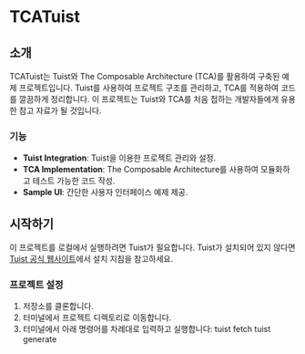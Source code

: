 # TCATuist

## 소개
TCATuist는 Tuist와 The Composable Architecture (TCA)를 활용하여 구축된 예제 프로젝트입니다. Tuist를 사용하여 프로젝트 구조를 관리하고, TCA를 적용하여 코드를 깔끔하게 정리합니다. 이 프로젝트는 Tuist와 TCA를 처음 접하는 개발자들에게 유용한 참고 자료가 될 것입니다.

### 기능
- **Tuist Integration**: Tuist을 이용한 프로젝트 관리와 설정.
- **TCA Implementation**: The Composable Architecture를 사용하여 모듈화하고 테스트 가능한 코드 작성.
- **Sample UI**: 간단한 사용자 인터페이스 예제 제공.

## 시작하기
이 프로젝트를 로컬에서 실행하려면 Tuist가 필요합니다. Tuist가 설치되어 있지 않다면 [Tuist 공식 웹사이트](https://tuist.io/)에서 설치 지침을 참고하세요.

### 프로젝트 설정
1. 저장소를 클론합니다.
2. 터미널에서 프로젝트 디렉토리로 이동합니다.
3. 터미널에서 아래 명령어를 차례대로 입력하고 실행합니다:
   tuist fetch
   tuist generate
